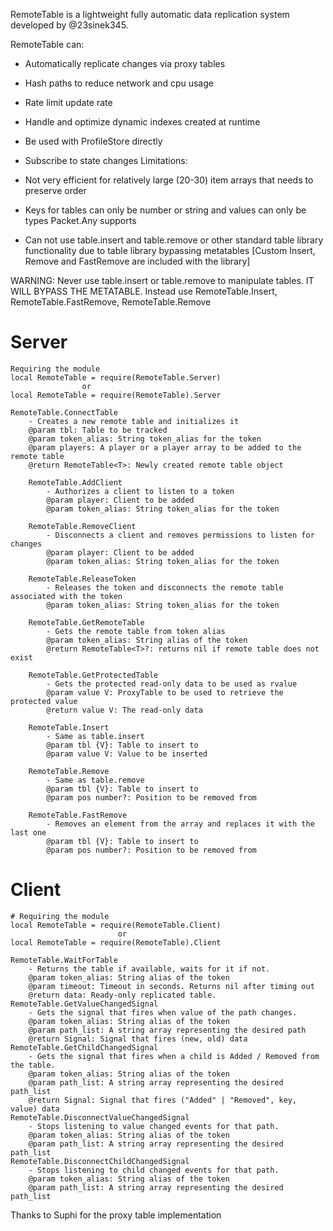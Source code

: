 RemoteTable is a lightweight fully automatic data replication system developed by @23sinek345.

RemoteTable can:
 - Automatically replicate changes via proxy tables
 - Hash paths to reduce network and cpu usage
 - Rate limit update rate
 - Handle and optimize dynamic indexes created at runtime
 - Be used with ProfileStore directly
 
 - Subscribe to state changes
Limitations:
 - Not very efficient for relatively large (20-30) item arrays that needs to preserve order
 - Keys for tables can only be number or string and values can only be types Packet.Any supports
 - Can not use table.insert and table.remove or other standard table library functionality
 due to table library bypassing metatables [Custom Insert, Remove and FastRemove are included with the library]
 
WARNING: Never use table.insert or table.remove to manipulate tables. IT WILL BYPASS THE METATABLE.
Instead use RemoteTable.Insert, RemoteTable.FastRemove, RemoteTable.Remove

# Server
	Requiring the module
	local RemoteTable = require(RemoteTable.Server)
					or
	local RemoteTable = require(RemoteTable).Server

	RemoteTable.ConnectTable
		- Creates a new remote table and initializes it
		@param tbl: Table to be tracked
		@param token_alias: String token_alias for the token
		@param players: A player or a player array to be added to the remote table
		@return RemoteTable<T>: Newly created remote table object
		
		RemoteTable.AddClient
			- Authorizes a client to listen to a token
			@param player: Client to be added
			@param token_alias: String token_alias for the token
			
		RemoteTable.RemoveClient
			- Disconnects a client and removes permissions to listen for changes
			@param player: Client to be added
			@param token_alias: String token_alias for the token
			
		RemoteTable.ReleaseToken
			- Releases the token and disconnects the remote table associated with the token
			@param token_alias: String token_alias for the token
			
		RemoteTable.GetRemoteTable
			- Gets the remote table from token alias
			@param token_alias: String alias of the token
			@return RemoteTable<T>?: returns nil if remote table does not exist
			
		RemoteTable.GetProtectedTable
			- Gets the protected read-only data to be used as rvalue
			@param value V: ProxyTable to be used to retrieve the protected value
			@return value V: The read-only data
			
		RemoteTable.Insert
			- Same as table.insert
			@param tbl {V}: Table to insert to
			@param value V: Value to be inserted
			
		RemoteTable.Remove
			- Same as table.remove
			@param tbl {V}: Table to insert to
			@param pos number?: Position to be removed from
			
		RemoteTable.FastRemove
			- Removes an element from the array and replaces it with the last one
			@param tbl {V}: Table to insert to
			@param pos number?: Position to be removed from
		
# Client
	# Requiring the module
	local RemoteTable = require(RemoteTable.Client)
							or
	local RemoteTable = require(RemoteTable).Client
		
	RemoteTable.WaitForTable
		- Returns the table if available, waits for it if not.
		@param token_alias: String alias of the token
		@param timeout: Timeout in seconds. Returns nil after timing out
		@return data: Ready-only replicated table.
	RemoteTable.GetValueChangedSignal
		- Gets the signal that fires when value of the path changes.
		@param token_alias: String alias of the token
		@param path_list: A string array representing the desired path
		@return Signal: Signal that fires (new, old) data
	RemoteTable.GetChildChangedSignal
		- Gets the signal that fires when a child is Added / Removed from the table.
		@param token_alias: String alias of the token
		@param path_list: A string array representing the desired path_list
		@return Signal: Signal that fires ("Added" | "Removed", key, value) data
	RemoteTable.DisconnectValueChangedSignal
		- Stops listening to value changed events for that path.
		@param token_alias: String alias of the token
		@param path_list: A string array representing the desired path_list
	RemoteTable.DisconnectChildChangedSignal
		- Stops listening to child changed events for that path.
		@param token_alias: String alias of the token
		@param path_list: A string array representing the desired path_list

Thanks to Suphi for the proxy table implementation
